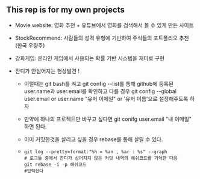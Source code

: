 ## This rep is for my own projects

- Movie website: 영화 추천 + 유튜브에서 영화를 검색해서 볼 수 있게 만든 사이트

- StockRecommend: 사람들의 성격 유형에 기반하여 주식들의 포트폴리오 추천 (한국 우량주)

- 강화게임: 온라인 게임에서 사용되는 확률 기반 시스템을 재미로 구현

- 잔디가 안심어지는 현상발견 ! 

  - 이럴때는 git bash를 켜고 git config --list를 통해 github에 등록된 user.name과 user.email를 확인하고 다를 경우 git config --global user.email or user.name "유저 이메일" or '유저 이름'으로 설정해주도록 하자 
  
  - 만약에 하나의 프로젝트만 바꾸고 싶다면 git conifg user.email "내 이메일" 하면 된다.
  
  - 이미 커밋한것을 살리고 싶을 경우 rebase를 통해 살릴 수 있다. 
  
  - ```git
    git log --pretty=format:"%h = %an , %ar : %s" --graph
    # 로그들 중에서 잔디가 심어지지 않은 커밋 내역의 해쉬코드를 기억한 다음
    git rebase -i -p 해쉬코드
    #입력한다
    ```
  
    
  
